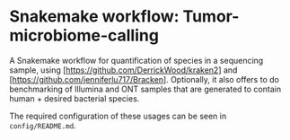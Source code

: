 # Snakemake workflow: Tumor-microbiome-calling

A Snakemake workflow for quantification of species in a sequencing sample, using [https://github.com/DerrickWood/kraken2] and [https://github.com/jenniferlu717/Bracken]. Optionally, it also offers to do benchmarking of Illumina and ONT samples that are generated to contain human + desired bacterial species.

The required configuration of these usages can be seen in `config/README.md`.
